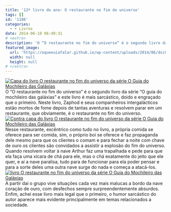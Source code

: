 ```yaml
---
title: '12º livro do ano: O restaurante no fim do universo'
tags: []
id: '1186'
categories:
  - - Livros
date: 2014-06-10 06:49:31
# <extra>
description: 'O “O restaurante no fim do universo” é o segundo livro da série “O guia do mochileiro das galáxias” e este livro é mais sarcástico, doido e engraçado que o primeiro. Neste livro, Zaphod e seus companheiros intergalácticos estão mortos de fome depois de tantas aventuras e resolvem parar em um restaurante, que obviamente, é o restaurante no fim do universo. Nesse restaurante, excêntrico como tudo no livro, a própria comida se oferece para ser comida, sim, o próprio boi se oferece e faz propaganda dele mesmo para que os clientes o comam e para fechar a noite com chave de ouro os clientes são convidados a assistir a explosão do fim do universo. Quando resolvem voltar à nave Arthur faz uma trapalhada e pede para que ela faça uma xícara de chá para ele, mas o chá exatamente do &hellip;'
featured_image: 
  url: 'https://oqueeuiafalar.github.io/wp-content/uploads/2014/06/dsc02937.jpg?w=650'
  width: null
  height: null
# </extra>
---
```


[![Capa do livro O restaurante no fim do universo da série O Guia do Mochileiro das Galáxias ](http://162.243.62.160/wp-content/uploads/2014/06/dsc02937.jpg?w=650)](http://162.243.62.160/wp-content/uploads/2014/06/dsc02937.jpg) O “O restaurante no fim do universo” é o segundo livro da série “O guia do mochileiro das galáxias” e este livro é mais sarcástico, doido e engraçado que o primeiro. Neste livro, Zaphod e seus companheiros intergalácticos estão mortos de fome depois de tantas aventuras e resolvem parar em um restaurante, que obviamente, é o restaurante no fim do universo. [![Contra capa do livro O restaurante no fim do universo da série O Guia do Mochileiro das Galáxias ](http://162.243.62.160/wp-content/uploads/2014/06/dsc02938.jpg?w=650)](http://162.243.62.160/wp-content/uploads/2014/06/dsc02938.jpg) Nesse restaurante, excêntrico como tudo no livro, a própria comida se oferece para ser comida, sim, o próprio boi se oferece e faz propaganda dele mesmo para que os clientes o comam e para fechar a noite com chave de ouro os clientes são convidados a assistir a explosão do fim do universo. Quando resolvem voltar à nave Arthur faz uma trapalhada e pede para que ela faça uma xícara de chá para ele, mas o chá exatamente do jeito que ele quer, e aí a nave paralisa, tudo para de funcionar para ela poder pensar e para a sorte deles uma outra nave surge do nada e começa a atacá-los. [![livro O restaurante no fim do universo da série O Guia do Mochileiro das Galáxias ](http://162.243.62.160/wp-content/uploads/2014/06/dsc02942.jpg?w=650)](http://162.243.62.160/wp-content/uploads/2014/06/dsc02942.jpg) A partir daí o grupo vive situações cada vez mais malucas a bordo da nave coração de ouro, com desfechos sempre surpreendentemente absurdos. Enfim, achei esse livro mais legal que o primeiro, o humor sarcástico do autor aparece mais evidente principalmente em temas relacionados a sociedade.
